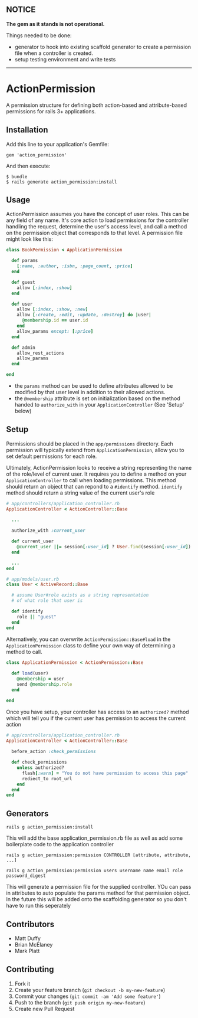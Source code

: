 ## NOTICE
__The gem as it stands is not operational.__

Things needed to be done:
- generator to hook into existing scaffold generator to create a permission file when a controller is created.
- setup testing environment and write tests
----

# ActionPermission

A permission structure for defining both action-based and attribute-based permissions for rails 3+ applications. 

## Installation

Add this line to your application's Gemfile:

    gem 'action_permission'

And then execute:

    $ bundle
    $ rails generate action_permission:install

## Usage

ActionPermission assumes you have the concept of user roles. This can be any field of any name. It's core action to load permissions for the controller handling the request, determine the user's access level, and call a method on the permission object that corresponds to that level. A permission file might look like this:

```ruby
class BookPermission < ApplicationPermission

  def params
    [:name, :author, :isbn, :page_count, :price]
  end

  def guest
    allow [:index, :show]
  end

  def user
    allow [:index, :show, :new]
    allow [:create, :edit, :update, :destroy] do |user|
      @membership.id == user.id
    end
    allow_params except: [:price]
  end

  def admin
    allow_rest_actions
    allow_params
  end

end
```

- the `params` method can be used to define attributes allowed to be modified by that user level in addition to their allowed actions.
- the `@membership` attribute is set on initialization based on the method handed to `authorize_with` in your `ApplicationController` (See 'Setup' below)


## Setup

Permissions should be placed in the `app/permissions` directory. Each permission will typically extend from `ApplicationPermission`, allow you to set default permissions for each role. 

Ultimately, ActionPermission looks to receive a string representing the name of the role/level of current user. It requires you to define a method on your `ApplicationController` to call when loading permissions. This method should return an object that can repond to a `#identify` method. `identify` method should return a string value of the current user's role

```ruby
# app/controllers/application_controller.rb
ApplicationController < ActionController::Base
  
  ...

  authorize_with :current_user

  def current_user
    @current_user ||= session[:user_id] ? User.find(session[:user_id]) : User.new
  end

  ...
end

# app/models/user.rb
class User < ActiveRecord::Base

  # assume User#role exists as a string representation
  # of what role that user is

  def identify
    role || "guest"
  end
end

```

Alternatively, you can overwrite `ActionPermission::Base#load` in the `ApplicationPermission` class to define your own way of determining a method to call.

```ruby
class ApplicationPermission < ActionPermission::Base
  
  def load(user)
    @membership = user
    send @membership.role
  end

end

```

Once you have setup, your controller has access to an `authorized?` method which will tell you if the current user has permission to access the current action

```ruby
# app/controllers/application_controller.rb
ApplicationController < ActionController::Base
  
  before_action :check_permissions

  def check_permissions
    unless authorized?
      flash[:warn] = "You do not have permission to access this page"
      rediect_to root_url
    end
  end 
end
```

## Generators

    rails g action_permission:install
    
This will add the base application_permission.rb file as well as add some boilerplate code to the application controller

    rails g action_permission:permission CONTROLLER [attribute, attribute, ...]
    
    rails g action_permission:permission users username name email role password_digest
    
This will generate a permission file for the supplied controller. YOu can pass in attributes to auto populate the params method for that permission object. In the future this will be added onto the scaffolding generator so you don't have to run this seperately





## Contributors

- Matt Duffy
- Brian McElaney
- Mark Platt

## Contributing

1. Fork it
2. Create your feature branch (`git checkout -b my-new-feature`)
3. Commit your changes (`git commit -am 'Add some feature'`)
4. Push to the branch (`git push origin my-new-feature`)
5. Create new Pull Request
